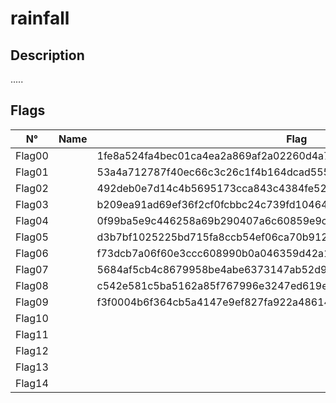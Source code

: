 # rainfall

## Description
.....

## Flags
| N°    | Name     | Flag                        |
|:------:|---------|-----------------------------|
| Flag00 |  | 1fe8a524fa4bec01ca4ea2a869af2a02260d4a7d5fe7e7c24d8617e6dca12d3a |
| Flag01 |  | 53a4a712787f40ec66c3c26c1f4b164dcad5552b038bb0addd69bf5bf6fa8e77 |
| Flag02 |  | 492deb0e7d14c4b5695173cca843c4384fe52d0857c2b0718e1a521a4d33ec02 |
| Flag03 |  | b209ea91ad69ef36f2cf0fcbbc24c739fd10464cf545b20bea8572ebdc3c36fa |
| Flag04 |  | 0f99ba5e9c446258a69b290407a6c60859e9c2d25b26575cafc9ae6d75e9456a |
| Flag05 |  | d3b7bf1025225bd715fa8ccb54ef06ca70b9125ac855aeab4878217177f41a31 |
| Flag06 |  | f73dcb7a06f60e3ccc608990b0a046359d42a1a0489ffeefd0d9cb2d7c9cb82d |
| Flag07 |  | 5684af5cb4c8679958be4abe6373147ab52d95768e047820bf382e44fa8d8fb9 |
| Flag08 |  | c542e581c5ba5162a85f767996e3247ed619ef6c6f7b76a59435545dc6259f8a |
| Flag09 |  | f3f0004b6f364cb5a4147e9ef827fa922a4861408845c26b6971ad770d906728 |
| Flag10 |  | |
| Flag11 |  | |
| Flag12 |  | |
| Flag13 |  | |
| Flag14 |  | |
